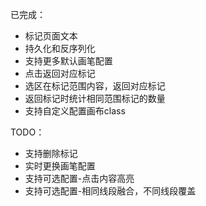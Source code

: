 已完成：

- 标记页面文本
- 持久化和反序列化
- 支持更多默认画笔配置
- 点击返回对应标记
- 选区在标记范围内容，返回对应标记
- 返回标记时统计相同范围标记的数量
- 支持自定义配置画布class

TODO：

- 支持删除标记
- 实时更换画笔配置
- 支持可选配置-点击内容高亮
- 支持可选配置-相同线段融合，不同线段覆盖
